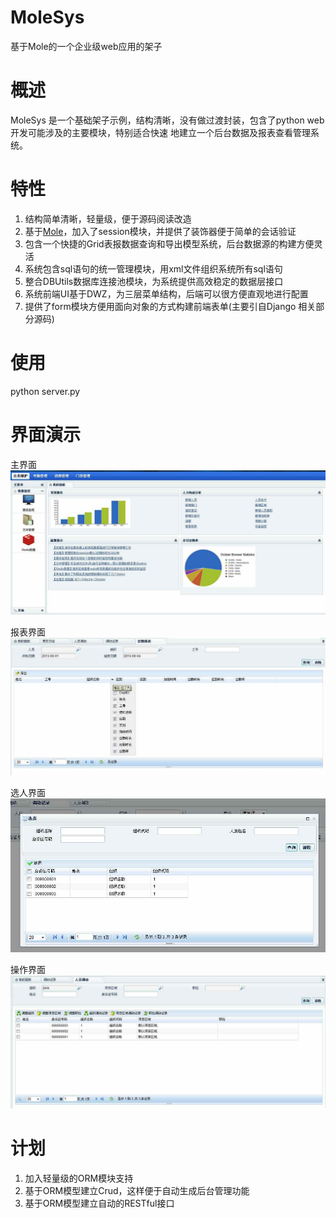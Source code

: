 MoleSys
=======

基于Mole的一个企业级web应用的架子


概述
=====
MoleSys 是一个基础架子示例，结构清晰，没有做过渡封装，包含了python web开发可能涉及的主要模块，特别适合快速
地建立一个后台数据及报表查看管理系统。

特性
======
1. 结构简单清晰，轻量级，便于源码阅读改造
2. 基于[Mole](https://github.com/JoneXiong/Mole)，加入了session模块，并提供了装饰器便于简单的会话验证
3. 包含一个快捷的Grid表报数据查询和导出模型系统，后台数据源的构建方便灵活
4. 系统包含sql语句的统一管理模块，用xml文件组织系统所有sql语句
5. 整合DBUtils数据库连接池模块，为系统提供高效稳定的数据层接口
6. 系统前端UI基于DWZ，为三层菜单结构，后端可以很方便直观地进行配置
7. 提供了form模块方便用面向对象的方式构建前端表单(主要引自Django 相关部分源码)

使用
======
python server.py

界面演示
======

主界面
![main](https://github.com/JoneXiong/MoleSys/raw/master/apps/media/show/main.jpg)

报表界面
![report](https://github.com/JoneXiong/MoleSys/raw/master/apps/media/show/report.jpg)

选人界面
![select](https://github.com/JoneXiong/MoleSys/raw/master/apps/media/show/select.jpg)

操作界面
![op](https://github.com/JoneXiong/MoleSys/raw/master/apps/media/show/op.jpg)

计划
======
1. 加入轻量级的ORM模块支持
2. 基于ORM模型建立Crud，这样便于自动生成后台管理功能
3. 基于ORM模型建立自动的RESTful接口
